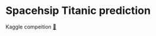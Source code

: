 # Spacehsip Titanic prediction

Kaggle compeition [🔗](https://www.kaggle.com/competitions/spaceship-titanic)

